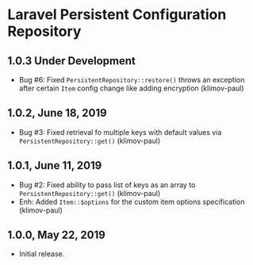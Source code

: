 Laravel Persistent Configuration Repository
===========================================

1.0.3 Under Development
-----------------------

- Bug #6: Fixed `PersistentRepository::restore()` throws an exception after certain `Item` config change like adding encryption (klimov-paul)


1.0.2, June 18, 2019
--------------------

- Bug #3: Fixed retrieval fo multiple keys with default values via `PersistentRepository::get()` (klimov-paul)


1.0.1, June 11, 2019
--------------------

- Bug #2: Fixed ability to pass list of keys as an array to `PersistentRepository::get()` (klimov-paul)
- Enh: Added `Item::$options` for the custom item options specification (klimov-paul)


1.0.0, May 22, 2019
-------------------

- Initial release.
